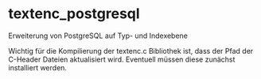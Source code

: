 # textenc_postgresql
Erweiterung von PostgreSQL auf Typ- und Indexebene

Wichtig für die Kompilierung der textenc.c Bibliothek ist, dass der Pfad der C-Header Dateien aktualisiert wird. Eventuell müssen diese zunächst installiert werden.
